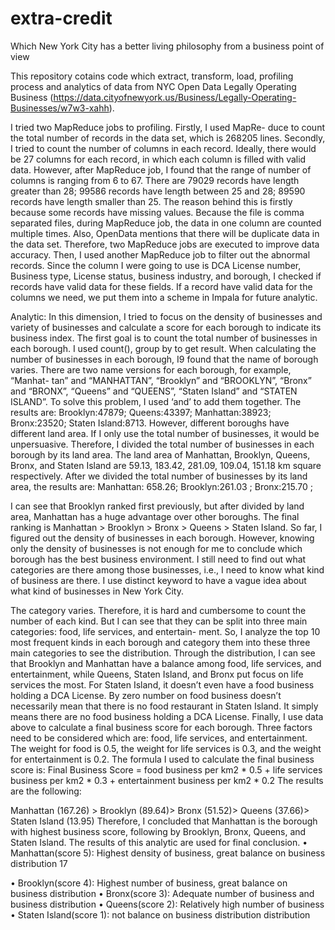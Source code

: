 # extra-credit
Which New York City has a better living philosophy from a business point of view

This repository cotains code which extract, transform, load, profiling process and analytics of data from NYC Open Data Legally Operating Business (https://data.cityofnewyork.us/Business/Legally-Operating-Businesses/w7w3-xahh).

I tried two MapReduce jobs to profiling. Firstly, I used MapRe- duce to count the total number of records in the data set, which is 268205 lines. Secondly, I tried to count the number of columns in each record. Ideally, there would be 27 columns for each record, in which each column is filled with valid data. However, after MapReduce job, I found that the range of number of columns is ranging from 6 to 67. There are 79029 records have length greater than 28; 99586 records have length between 25 and 28; 89590 records have length smaller than 25. The reason behind this is firstly because some records have missing values. Because the file is comma separated files, during MapReduce job, the data in one column are counted multiple times. Also, OpenData mentions that there will be duplicate data in the data set. Therefore, two MapReduce jobs are executed to improve data accuracy.
Then, I used another MapReduce job to filter out the abnormal records. Since the column I were going to use is DCA License number, Business type, License status, business industry, and borough, I checked if records have valid data for these fields. If a record have valid data for the columns we need, we put them into a scheme in Impala for future analytic.                                                                                         

Analytic:
In this dimension, I tried to focus on the density of businesses and variety of businesses and calculate a score for each borough to indicate its business index.
The first goal is to count the total number of businesses in each borough. I used count(), group by to get result. When calculating the number of businesses in each borough, I9 found that the name of borough varies. There are two name versions for each borough, for example, “Manhat- tan” and “MANHATTAN”, “Brooklyn” and “BROOKLYN”, “Bronx” and “BRONX”, “Queens” and “QUEENS”, “Staten Island” and “STATEN ISLAND”. To solve this problem, I used ‘and’ to add them together. The results are: Brooklyn:47879; Queens:43397; Manhattan:38923; Bronx:23520; Staten Island:8713.
However, different boroughs have different land area. If I only use the total number of businesses, it would be unpersuasive. Therefore, I divided the total number of businesses in each borough by its land area. The land area of Manhattan, Brooklyn, Queens, Bronx, and Staten Island are 59.13, 183.42, 281.09, 109.04, 151.18 km square respectively. After we divided the total number of businesses by its land area, the results are: Manhattan: 658.26; Brooklyn:261.03 ; Bronx:215.70 ;

 
I can see that Brooklyn ranked first previously, but after divided by land area, Manhattan has a huge advantage over other boroughs. The final ranking is Manhattan > Brooklyn > Bronx > Queens > Staten Island. So far, I figured out the density of businesses in each borough. However, knowing only the density of businesses is not enough for me to conclude which borough has the best business environment. I still need to find out what categories are there among those businesses, i.e., I need to know what kind of business are there. I use distinct keyword to have a vague idea about what kind of businesses in New York City.

The category varies. Therefore, it is hard and cumbersome to count the number of each kind. But I can see that they can be split into three main categories: food, life services, and entertain- ment. So, I analyze the top 10 most frequent kinds in each borough and category them into these three main categories to see the distribution.
Through the distribution, I can see that Brooklyn and Manhattan have a balance among food, life services, and entertainment, while Queens, Staten Island, and Bronx put focus on life services the most. For Staten Island, it doesn’t even have a food business holding a DCA License. By zero number on food business doesn’t necessarily mean that there is no food restaurant in Staten Island. It simply means there are no food business holding a DCA License. Finally, I use data above to calculate a final business score for each borough. Three factors need to be considered which are: food, life services, and entertainment. The weight for food is 0.5, the weight for life services is 0.3, and the weight for entertainment is 0.2. The formula I used to calculate the final business score is: Final Business Score = food business per km2 * 0.5 + life services business per km2 * 0.3 + entertainment business per km2 * 0.2 The results are the following:

Manhattan (167.26) > Brooklyn (89.64)> Bronx (51.52)> Queens (37.66)> Staten Island (13.95) Therefore, I concluded that Manhattan is the borough with highest business score, following by Brooklyn, Bronx, Queens, and Staten Island. The results of this analytic are used for final conclusion.
• Manhattan(score 5): Highest density of business, great balance on business distribution 17
 
• Brooklyn(score 4): Highest number of business, great balance on business distribution • Bronx(score 3): Adequate number of business and business distribution
• Queens(score 2): Relatively high number of business
• Staten Island(score 1): not balance on business distribution distribution
